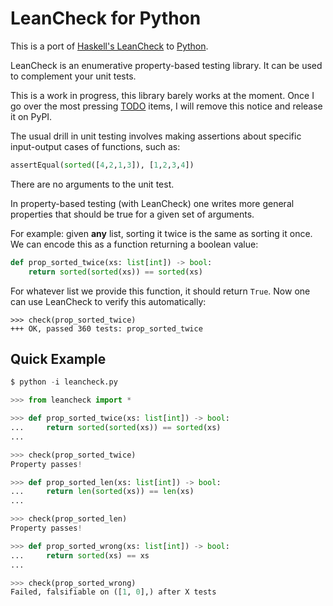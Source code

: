 LeanCheck for Python
====================

This is a port of [Haskell's LeanCheck] to [Python].

LeanCheck is an enumerative property-based testing library.
It can be used to complement your unit tests.

This is a work in progress, this library barely works at the moment.
Once I go over the most pressing [TODO] items,
I will remove this notice and release it on PyPI.

The usual drill in unit testing involves making assertions
about specific input-output cases of functions, such as:

```py
assertEqual(sorted([4,2,1,3]), [1,2,3,4])
```

There are no arguments to the unit test.

In property-based testing (with LeanCheck)
one writes more general properties that should be true
for a given set of arguments.

For example:
given __any__ list, sorting it twice is the same as sorting it once.
We can encode this as a function returning a boolean value:

```py
def prop_sorted_twice(xs: list[int]) -> bool:
    return sorted(sorted(xs)) == sorted(xs)
```

For whatever list we provide this function,
it should return `True`.
Now one can use LeanCheck to verify this automatically:

```
>>> check(prop_sorted_twice)
+++ OK, passed 360 tests: prop_sorted_twice
```

Quick Example
-------------

```py
$ python -i leancheck.py

>>> from leancheck import *

>>> def prop_sorted_twice(xs: list[int]) -> bool:
...     return sorted(sorted(xs)) == sorted(xs)
...

>>> check(prop_sorted_twice)
Property passes!

>>> def prop_sorted_len(xs: list[int]) -> bool:
...     return len(sorted(xs)) == len(xs)
...

>>> check(prop_sorted_len)
Property passes!

>>> def prop_sorted_wrong(xs: list[int]) -> bool:
...     return sorted(xs) == xs
...

>>> check(prop_sorted_wrong)
Failed, falsifiable on ([1, 0],) after X tests
```


[Haskell's LeanCheck]: https://hackage.haskell.org/package/leancheck
[Python]: https://www.python.org/
[TODO]: TODO.md
